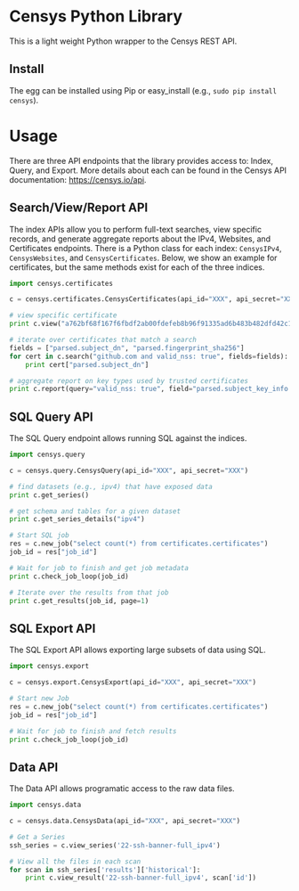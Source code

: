 Censys Python Library
=====================

This is a light weight Python wrapper to the Censys REST API.

Install
-------

The egg can be installed using Pip or easy_install (e.g., `sudo pip install censys`).

Usage
=====

There are three API endpoints that the library provides access to: Index,
Query, and Export. More details about each can be found in the Censys API
documentation: https://censys.io/api.


Search/View/Report API
----------------------

The index APIs allow you to perform full-text searches, view specific records,
and generate aggregate reports about the IPv4, Websites, and Certificates
endpoints. There is a Python class for each index: `CensysIPv4`,
`CensysWebsites`, and `CensysCertificates`. Below, we show an example for
certificates, but the same methods exist for each of the three indices.
```python
import censys.certificates

c = censys.certificates.CensysCertificates(api_id="XXX", api_secret="XXX")

# view specific certificate
print c.view("a762bf68f167f6fbdf2ab00fdefeb8b96f91335ad6b483b482dfd42c179be076")

# iterate over certificates that match a search
fields = ["parsed.subject_dn", "parsed.fingerprint_sha256"]
for cert in c.search("github.com and valid_nss: true", fields=fields):
	print cert["parsed.subject_dn"]

# aggregate report on key types used by trusted certificates
print c.report(query="valid_nss: true", field="parsed.subject_key_info.key_algorithm.name")

```

SQL Query API
-------------

The SQL Query endpoint allows running SQL against the indices.

```python
import censys.query

c = censys.query.CensysQuery(api_id="XXX", api_secret="XXX")

# find datasets (e.g., ipv4) that have exposed data
print c.get_series()

# get schema and tables for a given dataset
print c.get_series_details("ipv4")

# Start SQL job
res = c.new_job("select count(*) from certificates.certificates")
job_id = res["job_id"]

# Wait for job to finish and get job metadata
print c.check_job_loop(job_id)

# Iterate over the results from that job
print c.get_results(job_id, page=1)

```


SQL Export API
--------------

The SQL Export API allows exporting large subsets of data using SQL.

```python
import censys.export

c = censys.export.CensysExport(api_id="XXX", api_secret="XXX")

# Start new Job
res = c.new_job("select count(*) from certificates.certificates")
job_id = res["job_id"]

# Wait for job to finish and fetch results
print c.check_job_loop(job_id)

```

Data API
--------

The Data API allows programatic access to the raw data files.

```python
import censys.data

c = censys.data.CensysData(api_id="XXX", api_secret="XXX")

# Get a Series
ssh_series = c.view_series('22-ssh-banner-full_ipv4')

# View all the files in each scan
for scan in ssh_series['results']['historical']:
    print c.view_result('22-ssh-banner-full_ipv4', scan['id'])
```
